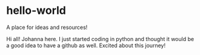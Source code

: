 # hello-world
A place for ideas and resources!

Hi all! Johanna here. I just started coding in python and thought it would be a good idea to have a github as well. Excited about this journey! 
